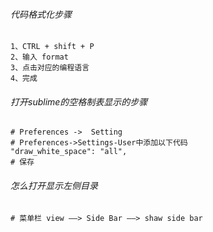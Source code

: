 ###### 代码格式化步骤
```
1、CTRL + shift + P
2、输入 format
3、点击对应的编程语言
4、完成
```
###### 打开sublime的空格制表显示的步骤
```
# Preferences ->  Setting
# Preferences->Settings-User中添加以下代码
"draw_white_space": "all",
# 保存
```
###### 怎么打开显示左侧目录
```
# 菜单栏 view ——> Side Bar ——> shaw side bar
```